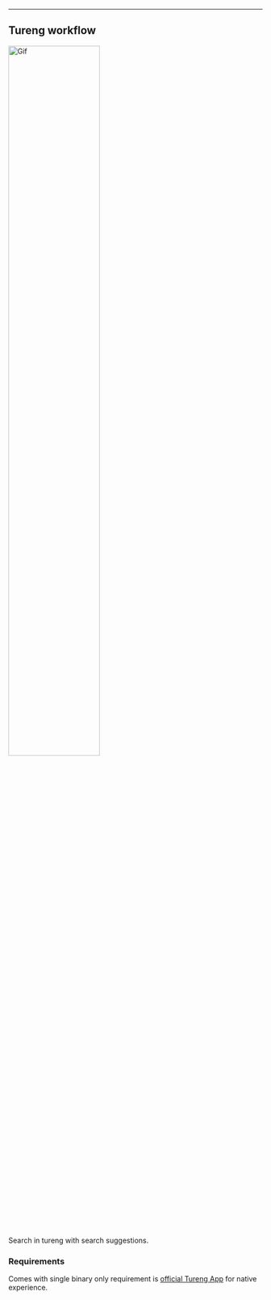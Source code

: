 ---

## Tureng workflow

<img alt="Gif" src="https://user-images.githubusercontent.com/28161197/65831745-d61a6700-e2c5-11e9-9f49-05b8b95ad9e9.gif" width="60%" />

Search in tureng with search suggestions.


### Requirements

Comes with single binary only requirement is [official Tureng
App](https://apps.apple.com/tr/app/id854063979?mt=12) for native experience.
